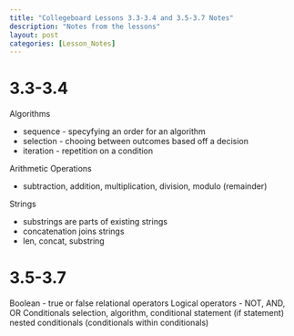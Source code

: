 ```yaml
---
title: "Collegeboard Lessons 3.3-3.4 and 3.5-3.7 Notes"
description: "Notes from the lessons"
layout: post
categories: [Lesson_Notes]
---
```


# 3.3-3.4
Algorithms
- sequence - specyfying an order for an algorithm
- selection - chooing between outcomes based off a decision
- iteration - repetition on a condition

Arithmetic Operations
- subtraction, addition, multiplication, division, modulo (remainder)

Strings
- substrings are parts of existing strings
- concatenation joins strings
- len, concat, substring

# 3.5-3.7
Boolean - true or false
relational operators
Logical operators - NOT, AND, OR
Conditionals
selection, algorithm, conditional statement (if statement)
nested conditionals (conditionals within conditionals)